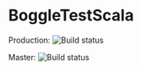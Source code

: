 # BoggleTestScala

Production: ![Build status](https://travis-ci.org/fpinscala/fpinscala.svg?branch=production)

Master: ![Build status](https://travis-ci.org/fpinscala/fpinscala.svg?branch=master)
